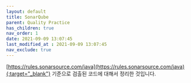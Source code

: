 ```yaml
---
layout: default
title: SonarQube
parent: Quality Practice
has_children: true
nav_order: 1
date: 2021-09-09 13:07:45
last_modified_at : 2021-09-09 13:07:45
nav_exclude: true
---
```


[https://rules.sonarsource.com/java](https://rules.sonarsource.com/java){:target="_blank"} 기준으로 검출된 코드에 대해서 정리한 것입니다.

